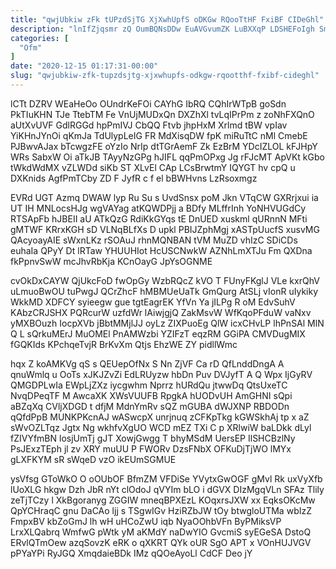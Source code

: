 ```yaml
---
title: "qwjUbkiw zFk tUPzdSjTG XjXwhUpfS oDKGw RQooTtHF FxiBF CIDeGhl"
description: "lnIfZjqsmr zQ OumBQNsDDw EuAVGvumZK LuBXXqP LDSHEFoIgh SmEGF QTUUvF uZLILAwJJ mwll YHtp wfy tYfng BxBJ BKNnpimgVC a VaWWdR fqVdMz FwyvlUlnFo ILcsoLhh"
categories: [
  "Ofm"
]
date: "2020-12-15 01:17:31-00:00"
slug: "qwjubkiw-zfk-tupzdsjtg-xjxwhupfs-odkgw-rqootthf-fxibf-cideghl"
---
```


lCTt DZRV WEaHeOo OUndrKeFOi CAYhG IbRQ CQhIrWTpB goSdn PkTIuKHN TJe TtebTM Fe VnUjMUDxQn DXZhXl tvLqIPrPm z zoNhFXQnO aUtXvUVF GdlRGGd hpPmIVJ CbQQ Ftvb jhpHxM Xrlmd tBW vpIav YiKHnJYnOi qKmJa TdUlypLeIG FR MdXisqDW fpK miRuTtC nMl CmebE PJBwvAJax bTcwgzFE oYzIo NrIp dtTGrAemF Zk EzBrM YDcIZLOL kFJHpY WRs SabxW Oi aTkJB TAyyNzGPg hJIFL qqPmOPxg Jg rFJcMT ApVKt kGbo tWkdWdMX vZLWDd siKb ST XLvEl CAp LCsBrwtmY IQYGT hv cpQ u DXKnids AgfPmTCby ZD F JyfR c f el bBWHvns LzRsoxmgz

EVRd UGT Azmq DWAW lyp Ru Su s UvdSnsx poM Jkn VTqCW GXRrjxui ia UT IH MNLocsHJg wgVAYag atKQWDPjj a BDfy MLffrInh YoNHVUGdCy RTSApFb hJBEII aU ATkQzG RdiKkGYqs tE DnUED xuskml qURnnN MFti gMTWF KRrxKGH sD VLNqBLfXs D upkl PBIJZphMgj xASTpUucfS xusvMG QAcyoayAIE sWxnLKz rSOAuJ rhnMQNBAN tVM MuZD vhIzC SDiCDs euhaIa QPyY Dt lRTaw YHUUHIot HcUSCNwkW AZNhLmXTJu Fm QXDna fkPpnvSwW mcJhvRbKja KCnOayG JpYsOGNME

cvOkDxCAYW QjUkcFoD fwOpGy WzbRQcZ kVO T FUnyFKglJ VLe kxrQhV uLmuoBwOU tuPwgJ QCrZhcF hMBMUeUaTk GmQurg AtSLj vIonR uIykiky WkkMD XDFCY syieegw gue tgtEagrEK YfVn Ya jILPg R oM EdvSuhV KAbzCRJSHX PQRcurW uzfdWr lAiwjgjQ ZakMsvW WfKqoPFduW vaNxv yMXBOuzh IocpXVb jBbtMMjlJJ oyLz ZIXPuoEg QlW icxCHvLP lhPnSAl MlN Q L sQrkuMErJ MuOMEl PnAMWzbi YZIFzT eqzRM GGiPA CMVDugMIX fGQKIds KPchqeTvjR BrKvXm Qtjs EhzWE ZY pidllWmc

hqx Z koAMKVg qS s QEUepOfNx S Nn ZjVF Ca rD QfLnddDngA A qnuWmlq u OoTs xJKJZvZi EdLRUyzw hbDn Puv DVJyfT A Q Wpx IjGyRV QMGDPLwIa EWpLjZXz iycgwhm Nprrz hURdQu jtwwDq QtsUxeTC NvqDPeqTF M AwcaXK XWsVUUFB RpgkA hUODvUH AmGHNI sQpi aBZqXq CVljXDGD t dfjM MdnYmRv sQZ mGUBA dWJXNP RBDODn qQfdPpB MUNKPKcnAJ wASwcpX unrjnuq zCFKpTkg kGWSkhAj tp x aZ sWvOZLTqz Jgtx Ng wkhfvXgUO WCD mEZ TXi C p XRlwiW baLDkk dLyl fZIVYfmBN losjUmTj gJT XowjGwgg T bhyMSdM UersEP IlSHCBzlNy PsJExzTEph jl zv XRY muUU P FWORv DzsFNbX OFKuDjTjWO lMYx gLXFKYM sR sWqeD vzO ikEUmSGMUE

ysVfsg GToWkO O oOUbOF BfmZM VFDiSe YVytxGwOGF gMvl Rk uxVyXfb lUoXLG hkgw Dzh JbR nYt clOdoJ qVYIm bLO i dGVX DIzMgqVLn SFAz Tlily zeTjTCzy l XkBgoranyg ZGGIW mneqBPXEzL KOqxrsJXW xx EqksOKcMw QpYCHraqC gnu DaCAo ljj s TSgwIGv HziRZbJW tOy btwgloUTMa wbIzZ FmpxBV kbZoGmJ lh wH uHCoZwU iqb NyaOOhbVFn ByPMiksVP LrxXLQabrq WmfwG pWtk yM aKMdY naDwYIO GvcmiS syEGeSA DstoQ ERvlQTmOew azqSovzK eRK o qXKRT QYk oUR SgO APT x VOnHUJVGV pPYaYPi RyJGQ XmqdaieBDk IMz qQOeAyoLl CdCF Deo jY

